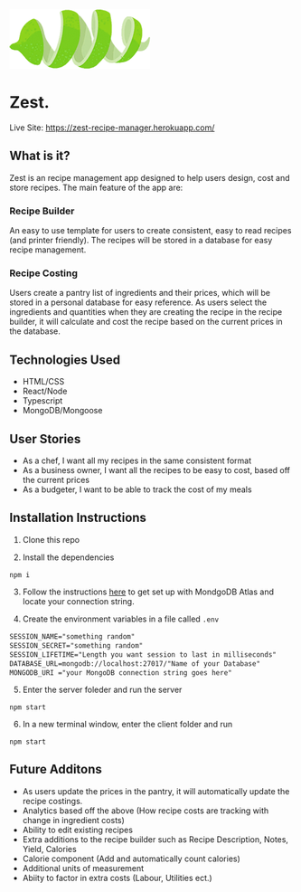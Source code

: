 
![logo](/client/src/assets/logo-image.png)
# Zest.

Live Site: https://zest-recipe-manager.herokuapp.com/

## **What is it?**

Zest is an recipe management app designed to help users design, cost and store recipes. The main feature of the app are:

### **Recipe Builder**

An easy to use template for users to create consistent, easy to read recipes (and printer friendly). The recipes will be stored in a database for easy recipe management.

### **Recipe Costing**

Users create a pantry list of ingredients and their prices, which will be stored in a personal database for easy reference. As users select the ingredients and quantities when they are creating the recipe in the recipe builder, it will calculate and cost the recipe based on the current prices in the database. 


## Technologies Used

-   HTML/CSS
-   React/Node
-   Typescript
-   MongoDB/Mongoose


## User Stories

-   As a chef, I want all my recipes in the same consistent format
-   As a business owner, I want all the recipes to be easy to cost, based off the current prices
-   As a budgeter, I want to be able to track the cost of my meals

## Installation Instructions

1. Clone this repo

2. Install the dependencies

```
npm i

```

3. Follow the instructions [here](https://docs.atlas.mongodb.com/getting-started/?_ga=2.20440187.2106445925.1651150510-463089072.1651150510) to get set up with MondgoDB Atlas and locate your connection string.


4. Create the environment variables in a file called `.env`

```
SESSION_NAME="something random"
SESSION_SECRET="something random"
SESSION_LIFETIME="Length you want session to last in milliseconds"
DATABASE_URL=mongodb://localhost:27017/"Name of your Database"
MONGODB_URI ="your MongoDB connection string goes here"
```

5. Enter the server foleder and run the server

```
npm start

```

6. In a new terminal window, enter the client folder and run

```
npm start

```

## Future Additons
- As users update the prices in the pantry, it will automatically update the recipe costings.
- Analytics based off the above (How recipe costs are tracking with change in ingredient costs)
- Ability to edit existing recipes
- Extra additions to the recipe builder such as Recipe Description, Notes, Yield, Calories
- Calorie component (Add and automatically count calories)
- Additional units of measurement
- Abiity to factor in extra costs (Labour, Utilities ect.)

